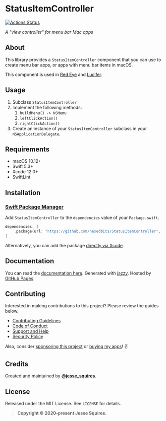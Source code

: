 # StatusItemController

[![Actions Status](https://github.com/hexedbits/StatusItemController/workflows/CI/badge.svg)](https://github.com/hexedbits/StatusItemController/actions)

*A "view controller" for menu bar Mac apps*

## About

This library provides a `StatusItemController` component that you can use to create menu bar apps, or apps with menu bar items in macOS.

This component is used in [Red Eye](https://www.hexedbits.com/redeye/) and [Lucifer](https://www.hexedbits.com/lucifer/).

## Usage

1. Subclass `StatusItemController`
1. Implement the following methods:
    1. `buildMenu() -> NSMenu`
    1. `leftClickAction()`
    1. `rightClickAction()`
1. Create an instance of your `StatusItemController` subclass in your `NSApplicationDelegate`.

## Requirements

- macOS 10.12+
- Swift 5.3+
- Xcode 12.0+
- SwiftLint

## Installation

### [Swift Package Manager](https://swift.org/package-manager/)

Add `StatusItemController` to the `dependencies` value of your `Package.swift`.

```swift
dependencies: [
    .package(url: "https://github.com/hexedbits/StatusItemController", from: "1.0.0")
]
```

Alternatively, you can add the package [directly via Xcode](https://developer.apple.com/documentation/xcode/adding_package_dependencies_to_your_app).

## Documentation

You can read the [documentation here](https://hexedbits.github.io/StatusItemController). Generated with [jazzy](https://github.com/realm/jazzy). Hosted by [GitHub Pages](https://pages.github.com).

## Contributing

Interested in making contributions to this project? Please review the guides below.

- [Contributing Guidelines](https://github.com/hexedbits/.github/blob/master/CONTRIBUTING.md)
- [Code of Conduct](https://github.com/hexedbits/.github/blob/master/CODE_OF_CONDUCT.md)
- [Support and Help](https://github.com/hexedbits/.github/blob/master/SUPPORT.md)
- [Security Policy](https://github.com/hexedbits/.github/blob/master/SECURITY.md)

Also, consider [sponsoring this project](https://www.jessesquires.com/sponsor/) or [buying my apps](https://www.hexedbits.com)! ✌️

## Credits

Created and maintained by [**@jesse_squires**](https://twitter.com/jesse_squires).

## License

Released under the MIT License. See `LICENSE` for details.

>**Copyright &copy; 2020-present Jesse Squires.**
